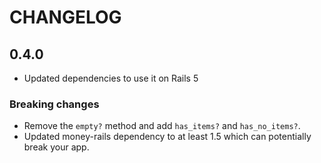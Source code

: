# CHANGELOG

## 0.4.0

- Updated dependencies to use it on Rails 5

### Breaking changes

- Remove the `empty?` method and add `has_items?` and `has_no_items?`.
- Updated money-rails dependency to at least 1.5 which can potentially break your app.
